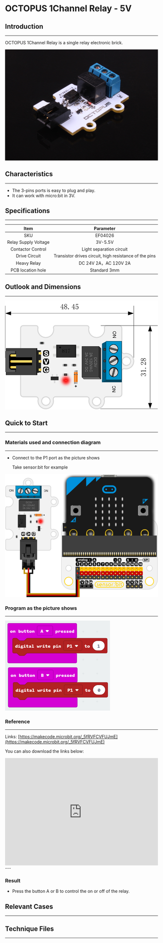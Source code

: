 # OCTOPUS 1Channel Relay - 5V

##  Introduction
---
OCTOPUS 1Channel Relay is a single relay electronic brick.

 ![](./images/1E9gHLP.jpg)

## Characteristics
---
- The 3-pins ports is easy to plug and play.
- It can work with micro:bit in 3V. 

## Specifications
---
Item | Parameter 
:-: | :-: 
SKU|EF04026
Relay Supply Voltage|3V-5.5V
  Contactor Control   |Light separation circuit
Drive Circuit|Transistor drives circuit, high resistance of the pins
Heavy Relay|DC 24V 2A，AC 120V 2A
PCB location hole|Standard 3mm


## Outlook and Dimensions
---

 ![](./images/lgUM5rk.png)

## Quick to Start
---

### Materials used and connection diagram
---
- Connect to the P1 port as the picture shows

  Take sensor:bit for example

 ![](./images/xcHn45y.png)

### Program as the picture shows
---

 ![](./images/hXlcnvg.png)

### Reference
---

Links: [https://makecode.microbit.org/_5fRVFCVFUJmE](https://makecode.microbit.org/_5fRVFCVFUJmE)

You can also download the links below:

<div style="position:relative;height:0;padding-bottom:70%;overflow:hidden;"><iframe style="position:absolute;top:0;left:0;width:100%;height:100%;" src="https://makecode.microbit.org/#pub:_5fRVFCVFUJmE" frameborder="0" sandbox="allow-popups allow-forms allow-scripts allow-same-origin"></iframe></div>  
---

### Result
- Press the button A or B to control the on or off of the relay.

## Relevant Cases
---

## Technique Files
---


